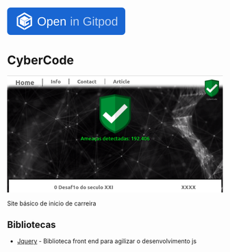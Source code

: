 [![Testar no Browser](https://raw.githubusercontent.com/gilberto-009199/JAgendaWeb/master/gitpod.svg)](https://gitpod.io#https://github.com/gilberto-009199/CyberCode)
# CyberCode
  ![Tela inicial](./home.png)

  Site básico de inicio de carreira

## Bibliotecas

* [Jquery](https://jquery.com) - Biblioteca front end para agilizar o desenvolvimento js

